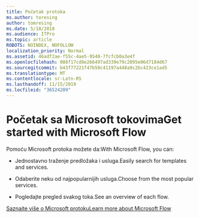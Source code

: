 ```yaml
---
title: Početak protoka
ms.author: toresing
author: tomresing
ms.date: 5/18/2018
ms.audience: ITPro
ms.topic: article
ROBOTS: NOINDEX, NOFOLLOW
localization_priority: Normal
ms.assetid: 46adf2ae-f55c-4ae5-9540-7fcfcb0a3e4f
ms.openlocfilehash: 008f17cd8e266497ad339e79c2095e06d7184d67
ms.sourcegitcommit: b43f77221f47b50c41197a448a9c26c423ce1ad5
ms.translationtype: MT
ms.contentlocale: sr-Latn-RS
ms.lasthandoff: 11/15/2019
ms.locfileid: "36524209"
---
```

# <a name="get-started-with-microsoft-flow"></a><span data-ttu-id="6af12-102">Početak sa Microsoft tokovima</span><span class="sxs-lookup"><span data-stu-id="6af12-102">Get started with Microsoft Flow</span></span>

<span data-ttu-id="6af12-103">Pomoću Microsoft protoka možete da:</span><span class="sxs-lookup"><span data-stu-id="6af12-103">With Microsoft Flow, you can:</span></span>
  
- <span data-ttu-id="6af12-104">Jednostavno traženje predložaka i usluga.</span><span class="sxs-lookup"><span data-stu-id="6af12-104">Easily search for templates and services.</span></span>
    
- <span data-ttu-id="6af12-105">Odaberite neku od najpopularnijih usluga.</span><span class="sxs-lookup"><span data-stu-id="6af12-105">Choose from the most popular services.</span></span>
    
- <span data-ttu-id="6af12-106">Pogledajte pregled svakog toka.</span><span class="sxs-lookup"><span data-stu-id="6af12-106">See an overview of each flow.</span></span>
    
[<span data-ttu-id="6af12-107">Saznajte više o Microsoft protoku</span><span class="sxs-lookup"><span data-stu-id="6af12-107">Learn more about Microsoft Flow</span></span>](https://go.microsoft.com/fwlink/?linkid=874446)
  

